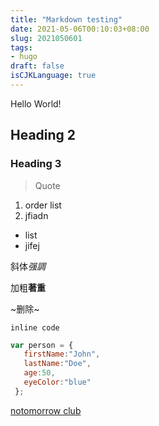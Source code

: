 ```yaml
---
title: "Markdown testing"
date: 2021-05-06T00:10:03+08:00
slug: 2021050601
tags:
- hugo
draft: false
isCJKLanguage: true
---
```


Hello World!

## Heading 2

### Heading 3

> Quote

1. order list
2. jfiadn

* list
* jifej

斜体*强調*

加粗**著重**

~删除~

`inline code`

```javascript
var person = {
   firstName:"John",
   lastName:"Doe",
   age:50,
   eyeColor:"blue"
 };
```

[notomorrow club](https://ooorange777.github.io)